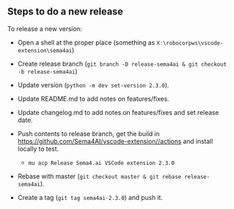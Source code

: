Steps to do a new release
--------------------------

To release a new version:

- Open a shell at the proper place (something as `X:\robocorpws\vscode-extension\sema4ai`)

- Create release branch (`git branch -D release-sema4ai & git checkout -b release-sema4ai`)

- Update version (`python -m dev set-version 2.3.0`).

- Update README.md to add notes on features/fixes.

- Update changelog.md to add notes on features/fixes and set release date.

- Push contents to release branch, get the build in https://github.com/Sema4AI/vscode-extension//actions and install locally to test.
  - `mu acp Release Sema4.ai VSCode extension 2.3.0`

- Rebase with master (`git checkout master & git rebase release-sema4ai`).

- Create a tag (`git tag sema4ai-2.3.0`) and push it.
